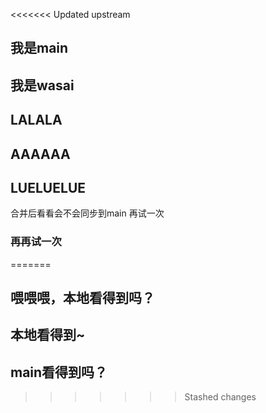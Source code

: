 <<<<<<< Updated upstream
## 我是main

## 我是wasai
## LALALA
## AAAAAA
## LUELUELUE
合并后看看会不会同步到main
再试一次
### 再再试一次
=======
## 喂喂喂，本地看得到吗？
## 本地看得到~
## main看得到吗？
>>>>>>> Stashed changes
